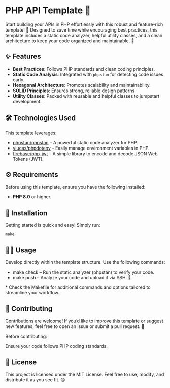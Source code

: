 # PHP API Template 🚀

Start building your APIs in PHP effortlessly with this robust and feature-rich template! 🎉 Designed to save time while encouraging best practices, this template includes a static code analyzer, helpful utility classes, and a clean architecture to keep your code organized and maintainable. 🌟

## ✨ Features

- **Best Practices**: Follows PHP standards and clean coding principles.
- **Static Code Analysis**: Integrated with `phpstan` for detecting code issues early.
- **Hexagonal Architecture**: Promotes scalability and maintainability.
- **SOLID Principles**: Ensures strong, reliable design patterns.
- **Utility Classes**: Packed with reusable and helpful classes to jumpstart development.

## 🛠️ Technologies Used

This template leverages:
- [phpstan/phpstan](https://phpstan.org/) – A powerful static code analyzer for PHP.
- [vlucas/phpdotenv](https://github.com/vlucas/phpdotenv) – Easily manage environment variables in PHP.
- [firebase/php-jwt](https://github.com/firebase/php-jwt) – A simple library to encode and decode JSON Web Tokens (JWT).

## ⚙️ Requirements

Before using this template, ensure you have the following installed:
- **PHP 8.0** or higher.

## 🚀 Installation

Getting started is quick and easy! Simply run:
```shell
make
```

## 🧑‍💻 Usage

Develop directly within the template structure.
Use the following commands:
- make check – Run the static analyzer (phpstan) to verify your code.
- make push – Analyze your code and upload it via SSH. 🚀

\* Check the Makefile for additional commands and options tailored to streamline your workflow.

## 🤝 Contributing
Contributions are welcome! If you’d like to improve this template or suggest new features, feel free to open an issue or submit a pull request. 🙌

Before contributing:

Ensure your code follows PHP coding standards.

## 📜 License

This project is licensed under the MIT License. Feel free to use, modify, and distribute it as you see fit. 😊